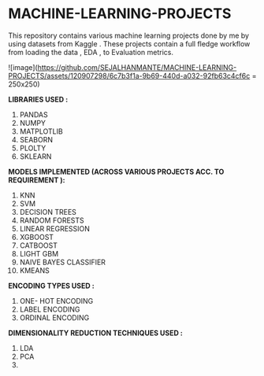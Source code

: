 # MACHINE-LEARNING-PROJECTS
This repository contains various machine learning projects done by me by using datasets from Kaggle . These projects contain a full fledge workflow from loading the data , EDA , to Evaluation metrics.

![image](https://github.com/SEJALHANMANTE/MACHINE-LEARNING-PROJECTS/assets/120907298/6c7b3f1a-9b69-440d-a032-92fb63c4cf6c = 250x250)

**LIBRARIES USED :** 
1. PANDAS
2. NUMPY
3. MATPLOTLIB
4. SEABORN
5. PLOLTY
6. SKLEARN

**MODELS IMPLEMENTED (ACROSS VARIOUS PROJECTS ACC. TO REQUIREMENT ):** 
1. KNN 
2. SVM 
3. DECISION TREES
4. RANDOM FORESTS
5. LINEAR REGRESSION
6. XGBOOST
7. CATBOOST
8. LIGHT GBM
9. NAIVE BAYES CLASSIFIER
10. KMEANS

**ENCODING TYPES USED :**
1. ONE- HOT ENCODING
2. LABEL ENCODING
3. ORDINAL ENCODING

**DIMENSIONALITY REDUCTION TECHNIQUES USED :**
1. LDA
2. PCA
3. 
